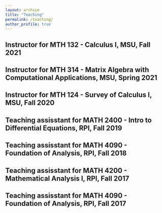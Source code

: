 ```yaml
---
layout: archive
title: "Teaching"
permalink: /teaching/
author_profile: true
---
```


Instructor for MTH 132 - Calculus I, MSU, Fall 2021
------------

Instructor for MTH 314 - Matrix Algebra with Computational Applications, MSU, Spring 2021
------------

Instructor for MTH 124 - Survey of Calculus I, MSU, Fall 2020
------------

Teaching assisstant for MATH 2400 - Intro to Differential Equations, RPI, Fall 2019
------------

Teaching assisstant for MATH 4090 - Foundation of Analysis, RPI, Fall 2018
---------

Teaching assisstant for MATH 4200 - Mathematical Analysis I, RPI, Fall 2017
---------

Teaching assisstant for MATH 4090 - Foundation of Analysis, RPI, Fall 2017
----------





